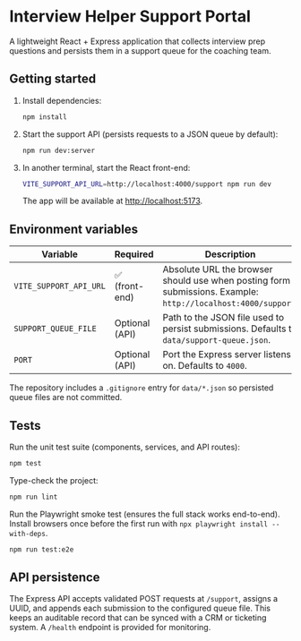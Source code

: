 # Interview Helper Support Portal

A lightweight React + Express application that collects interview prep questions and persists them in a support queue for the coaching team.

## Getting started

1. Install dependencies:

   ```bash
   npm install
   ```

2. Start the support API (persists requests to a JSON queue by default):

   ```bash
   npm run dev:server
   ```

3. In another terminal, start the React front-end:

   ```bash
   VITE_SUPPORT_API_URL=http://localhost:4000/support npm run dev
   ```

   The app will be available at <http://localhost:5173>.

## Environment variables

| Variable | Required | Description |
| --- | --- | --- |
| `VITE_SUPPORT_API_URL` | ✅ (front-end) | Absolute URL the browser should use when posting form submissions. Example: `http://localhost:4000/support`. |
| `SUPPORT_QUEUE_FILE` | Optional (API) | Path to the JSON file used to persist submissions. Defaults to `data/support-queue.json`. |
| `PORT` | Optional (API) | Port the Express server listens on. Defaults to `4000`. |

The repository includes a `.gitignore` entry for `data/*.json` so persisted queue files are not committed.

## Tests

Run the unit test suite (components, services, and API routes):

```bash
npm test
```

Type-check the project:

```bash
npm run lint
```

Run the Playwright smoke test (ensures the full stack works end-to-end). Install browsers once before the first run with `npx playwright install --with-deps`.

```bash
npm run test:e2e
```

## API persistence

The Express API accepts validated POST requests at `/support`, assigns a UUID, and appends each submission to the configured queue file. This keeps an auditable record that can be synced with a CRM or ticketing system. A `/health` endpoint is provided for monitoring.

